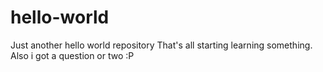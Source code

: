 # hello-world
Just another hello world repository
That's all starting learning something. Also i got a question or two :P
